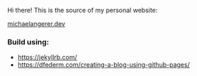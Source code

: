 Hi there! This is the source of my personal website:

[michaelangerer.dev](michaelangerer.dev)


### Build using: 
* https://jekyllrb.com/ 
* https://dfederm.com/creating-a-blog-using-github-pages/
